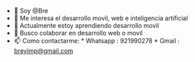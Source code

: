 - 👋 Soy @Bre
- 👀 Me interesa el desarrollo movil, web e inteligencia artificial
- 🌱 Actualmente estoy aprendiendo desarrollo movil
- 💞️ Busco colaborar en desarrollo web o movil
- 📫 Como contactarme:
                      * Whatsapp : 921990278
                      * Gmail    : breyimp@gmail.com
                      

<!---
Bre/Bre is a ✨ special ✨ repository because its `README.md` (this file) appears on your GitHub profile.
You can click the Preview link to take a look at your changes.
--->
